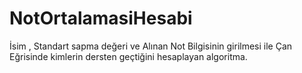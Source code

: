 # NotOrtalamasiHesabi
İsim , Standart sapma değeri ve Alınan Not Bilgisinin girilmesi ile Çan Eğrisinde kimlerin dersten geçtiğini hesaplayan algoritma.
